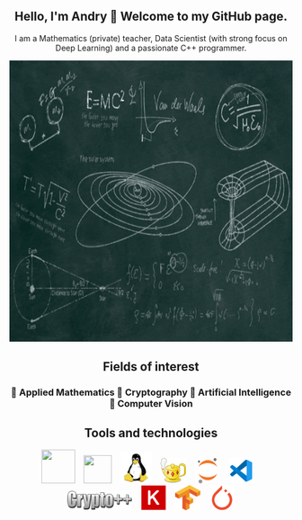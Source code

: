 <h2 align="center"> Hello, I'm Andry 👋 Welcome to my GitHub page. </h2>
<p align="center"> I am a Mathematics (private) teacher, Data Scientist (with strong focus on Deep Learning) and a passionate C++ programmer.
<p align="center"> <img src="https://github.com/AndryRafam/andryrafam/blob/main/Maths.gif" width="900" height="500"/>
<h2 align="center"> Fields of interest </h2>
<h3 align="center"> 🔶 Applied Mathematics 🔶 Cryptography 🔶 Artificial Intelligence 🔶 Computer Vision </h3>
<h2 align="center"> Tools and technologies </h2>
<p align="center"> <img src="https://techstack-generator.vercel.app/cpp-icon.svg" width="60" height="60"/> &nbsp&nbsp <img src="https://techstack-generator.vercel.app/python-icon.svg" width="50" height="50"/> &nbsp&nbsp <img src="https://github.com/AndryRafam/andryrafam/blob/main/linux-tux.svg" alt="linux" width="55" height="55"/> &nbsp&nbsp <img src="https://github.com/AndryRafam/andryrafam/blob/main/geany.png" width="45" height="45"/> &nbsp&nbsp <img src="https://github.com/devicons/devicon/blob/master/icons/jupyter/jupyter-original.svg" width="45" height="45"> &nbsp&nbsp <img src="https://github.com/AndryRafam/andryrafam/blob/main/vscode.png" width="45" height="45"/> &nbsp&nbsp <img src="https://github.com/AndryRafam/andryrafam/blob/main/Crypto%2B%2B-logo.png" width="115" height="35"/> &nbsp&nbsp <img src="https://github.com/AndryRafam/andryrafam/blob/main/Keras_logo.svg.png" width="45" height="45"/> &nbsp&nbsp <img src="https://github.com/AndryRafam/andryrafam/blob/main/Tensorflow_logo.svg.png" width="45" height="45"/> &nbsp&nbsp <img src="https://github.com/devicons/devicon/blob/master/icons/pytorch/pytorch-original.svg" width="45" height="45"/>
